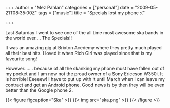 +++
author = "Mez Pahlan"
categories = ["personal"]
date = "2009-05-21T08:35:00Z"
tags = ["music"]
title = "Specials lost my phone :("

+++

Last Saturday I went to see one of the all time most awesome ska bands in the world ever.... The Specials!!

It was an amazing gig at Brixton Acedemy where they pretty much played all their best hits. I loved it when Rich Girl
was played since that is my favourite song!

However....... because of all the skanking my phone must have fallen out of my pocket and I am now not the proud owner
of a Sony Ericcson W350i. It is horrible! Eeeeew! I have to put up with it until March when I can leave my contract and
get an Android phone. Good news is by then they will be even better than the Google phone 2.

{{< figure figcaption="Ska" >}}
    {{< img src="ska.png" >}}
{{< /figure >}}
<!--more-->
